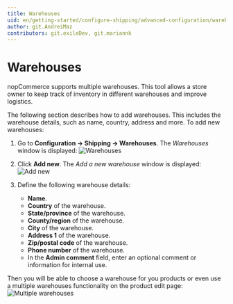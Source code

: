 ```yaml
---
title: Warehouses
uid: en/getting-started/configure-shipping/advanced-configuration/warehouses
author: git.AndreiMaz
contributors: git.exileDev, git.mariannk
---
```


# Warehouses

nopCommerce supports multiple warehouses. This tool allows a store owner to keep track of inventory in different warehouses and improve logistics.

The following section describes how to add warehouses. This includes the warehouse details, such as name, country, address and more. To add new warehouses:

1. Go to **Configuration → Shipping → Warehouses**. The *Warehouses* window is displayed: ![Warehouses](_static/warehouses/warehouses.png)

1. Click **Add new**. The *Add a new warehouse* window is displayed: ![Add new](_static/warehouses/warehouses-add-new.png)

1. Define the following warehouse details:
    * **Name**.
    * **Country** of the warehouse.
    * **State/province** of the warehouse.
    * **County/region** of the warehouse.
    * **City** of the warehouse.
    * **Address 1** of the warehouse.
    * **Zip/postal code** of the warehouse.
    * **Phone number** of the warehouse.
    * In the **Admin comment** field, enter an optional comment or information for internal use.

Then you will be able to choose a warehouse for you products or even use a multiple warehouses functionality on the product edit page: ![Multiple warehouses](_static/warehouses/multiple.jpg)
